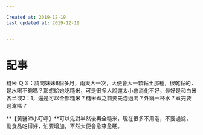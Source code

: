 ```yaml
---

Created at: 2019-12-19
Last updated at: 2019-12-19


---
```


# 記事


糙米
Ｑ３：請問妹妹8個多月，兩天大一次，大便會大一顆黏土那種，很乾黏的，是水喝不夠嗎？那想給她吃糙米，可是很多人說還太小會消化不好，最好是和白米各半或2：1，還是可以全部糙米？糙米煮之前要先泡過嗎？外鍋一杯水？煮完要過濾嗎？

**【黃醫師小叮嚀】**可以先對半然後再全糙米，現在很多不用泡，不要過濾，副食品吃得好，油要增加，不然大便會愈來愈硬。

